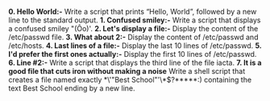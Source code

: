 **0. Hello World:-** Write a script that prints “Hello, World”, followed by a new line to the standard output.
**1. Confused smiley:-** Write a script that displays a confused smiley "(Ôo)'.
**2. Let's display a file:-** Display the content of the /etc/passwd file.
**3. What about 2:-** Display the content of /etc/passwd and /etc/hosts.
**4. Last lines of a file:-** Display the last 10 lines of /etc/passwd.
**5. I'd prefer the first ones actually:-** Display the first 10 lines of /etc/passwd.
**6. Line #2:-** Write a script that displays the third line of the file iacta.
**7. It is a good file that cuts iron without making a noise** Write a shell script that creates a file named exactly \*\\'"Best School"\'\\*$\?\*\*\*\*\*:) containing the text Best School ending by a new line.
